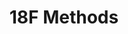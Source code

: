 ---
# This topic lives at
# https://digital.gov/topics/18f-methods

slug: "18f-methods"

# Topic Title
title: "18F Methods"

# description — keep it short and clear
summary: "A collection of tools to bring human-centered design into your project. Learn more at [https://methods.18f.gov/](https://methods.18f.gov/)."


# Weight
weight: 1

# For more information on managing topics,
# see https://github.com/GSA/digitalgov.gov/wiki
---